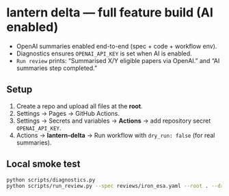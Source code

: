 
# lantern delta — full feature build (AI enabled)

- OpenAI summaries enabled end-to-end (spec + code + workflow env).
- Diagnostics ensures `OPENAI_API_KEY` is set when AI is enabled.
- `Run review` prints: “Summarised X/Y eligible papers via OpenAI.” and “AI summaries step completed.”

## Setup
1. Create a repo and upload all files at the **root**.
2. Settings → Pages → GitHub Actions.
3. Settings → Secrets and variables → **Actions** → add repository secret `OPENAI_API_KEY`.
4. Actions → **lantern-delta** → Run workflow with `dry_run: false` (for real summaries).

## Local smoke test
```bash
python scripts/diagnostics.py
python scripts/run_review.py --spec reviews/iron_esa.yaml --root . --dry-run --limit 5
```
